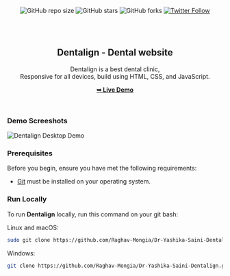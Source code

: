 <div align="center">
  
  ![GitHub repo size](https://img.shields.io/github/repo-size/Raghav-Mongia/Dr-Yashika-Saini-Dentalign)
  ![GitHub stars](https://img.shields.io/github/stars/Raghav-Mongia/Dr-Yashika-Saini-Dentalign?style=social)
  ![GitHub forks](https://img.shields.io/github/forks/Raghav-Mongia/Dr-Yashika-Saini-Dentalign?style=social)
[![Twitter Follow](https://img.shields.io/twitter/follow/Raghav-Mongia_?style=social)](https://twitter.com/intent/follow?screen_name=Raghav-Mongia_)
  

  <br />
  <br />

  <h2 align="center">Dentalign - Dental website</h2>

  Dentalign is a best dental clinic, <br />Responsive for all devices, build using HTML, CSS, and JavaScript.

  <a href="https://Raghav-Mongia/Dr-Yashika-saini-.github.io/dentelo/"><strong>➥ Live Demo</strong></a>

</div>

<br />

### Demo Screeshots

![Dentalign Desktop Demo](./readme-images/desktop.png "Desktop Demo")

### Prerequisites

Before you begin, ensure you have met the following requirements:

* [Git](https://git-scm.com/downloads "Download Git") must be installed on your operating system.

### Run Locally

To run **Dentalign** locally, run this command on your git bash:

Linux and macOS:

```bash
sudo git clone https://github.com/Raghav-Mongia/Dr-Yashika-Saini-Dentalign.git
```

Windows:

```bash
git clone https://github.com/Raghav-Mongia/Dr-Yashika-Saini-Dentalign.git
```


